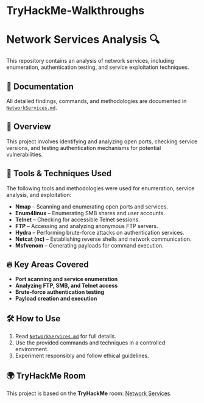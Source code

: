 # TryHackMe-Walkthroughs

# Network Services Analysis 🔍

This repository contains an analysis of network services, including enumeration, authentication testing, and service exploitation techniques.

## 📖 Documentation
All detailed findings, commands, and methodologies are documented in [`NetworkServices.md`](./NetworkServices.md).

## 🔹 Overview
This project involves identifying and analyzing open ports, checking service versions, and testing authentication mechanisms for potential vulnerabilities.

## 🚀 Tools & Techniques Used
The following tools and methodologies were used for enumeration, service analysis, and exploitation:

- **Nmap** – Scanning and enumerating open ports and services.
- **Enum4linux** – Enumerating SMB shares and user accounts.
- **Telnet** – Checking for accessible Telnet sessions.
- **FTP** – Accessing and analyzing anonymous FTP servers.
- **Hydra** – Performing brute-force attacks on authentication services.
- **Netcat (nc)** – Establishing reverse shells and network communication.
- **Msfvenom** – Generating payloads for command execution.

## 🔥 Key Areas Covered
- **Port scanning and service enumeration**
- **Analyzing FTP, SMB, and Telnet access**
- **Brute-force authentication testing**
- **Payload creation and execution**

## 🛠 How to Use
1. Read [`NetworkServices.md`](./NetworkServices.md) for full details.
2. Use the provided commands and techniques in a controlled environment.
3. Experiment responsibly and follow ethical guidelines.

## 🌍 TryHackMe Room
This project is based on the **TryHackMe** room: [Network Services](https://tryhackme.com/room/networkservices).  
